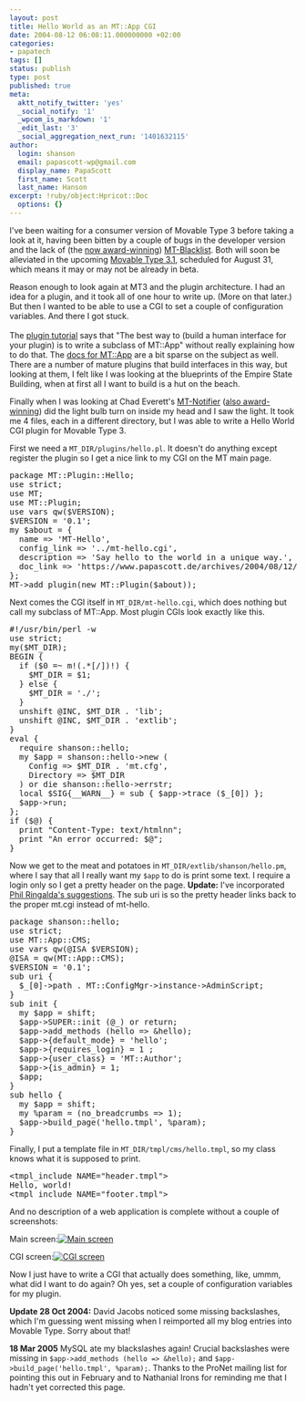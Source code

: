 ```yaml
---
layout: post
title: Hello World as an MT::App CGI
date: 2004-08-12 06:08:11.000000000 +02:00
categories:
- papatech
tags: []
status: publish
type: post
published: true
meta:
  aktt_notify_twitter: 'yes'
  _social_notify: '1'
  _wpcom_is_markdown: '1'
  _edit_last: '3'
  _social_aggregation_next_run: '1401632115'
author:
  login: shanson
  email: papascott-wp@gmail.com
  display_name: PapaScott
  first_name: Scott
  last_name: Hanson
excerpt: !ruby/object:Hpricot::Doc
  options: {}
---
```

<p>I've been waiting for a consumer version of Movable Type 3 before taking a look at it, having been bitten by a couple of bugs in the developer version and the lack of (the <a href="http://www.sixapart.com/log/2004/07/plug_in_to_mova.shtml">now award-winning</a>) <a href="http://www.jayallen.org/comment_spam/">MT-Blacklist</a>. Both will soon be alleviated in the upcoming <a href="http://www.movabletype.org/news/2004/07/movable_type_31_whats_new.shtml" title="Movable Type Publishing Platform: Movable Type 3.1: What's New">Movable Type 3.1</a>, scheduled for August 31, which means it may or may not be already in beta.</p>
<p>Reason enough to look again at MT3 and the plugin architecture. I had an idea for a plugin, and it took all of one hour to write up. (More on that later.) But then I wanted to be able to use a CGI to set a couple of configuration variables. And there I got stuck.<br />
<!--more--><br />
The <a href="http://www.movabletype.org/docs/plugin-tut.html#interface%20guidelines" title="Writing a plugin">plugin tutorial</a> says that "The best way to (build a human interface for your plugin) is to write a subclass of MT::App" without really explaining how to do that. The <a href="http://www.movabletype.org/docs/mtapi_mt_app.html" title="MT::App">docs for MT::App</a> are a bit sparse on the subject as well. There are a number of mature plugins that build interfaces in this way, but looking at them, I felt like I was looking at the blueprints of the Empire State Building, when at first all I want to build is a hut on the beach.</p>
<p>Finally when I was looking at Chad Everett's <a href="http://jayseae.cxliv.org/movable_type/notifier/" title="MT-Notifier" plugin for movable type>MT-Notifier</a> (<a href="http://www.sixapart.com/log/2004/07/plug_in_to_mova.shtml">also award-winning</a>) did the light bulb turn on inside my head and I saw the light. It took me 4 files, each in a different directory, but I was able to write a Hello World CGI plugin for Movable Type 3.</p>
<p>First we need a <code>MT_DIR/plugins/hello.pl</code>. It doesn't do anything except register the plugin so I get a nice link to my CGI on the MT main page.</p>
<pre>package MT::Plugin::Hello;
use strict;
use MT;
use MT::Plugin;
use vars qw($VERSION);
$VERSION = '0.1';
my $about = {
  name => 'MT-Hello',
  config_link => '../mt-hello.cgi',
  description => 'Say hello to the world in a unique way.',
  doc_link => 'https://www.papascott.de/archives/2004/08/12/hello-world-as-an-mtapp-cgi/'
}; 
MT->add_plugin(new MT::Plugin($about));</pre>
<p>Next comes the CGI itself in <code>MT_DIR/mt-hello.cgi</code>, which does nothing but call my subclass of MT::App. Most plugin CGIs look exactly like this.</p>
<pre>#!/usr/bin/perl -w
use strict;
my($MT_DIR);
BEGIN {
  if ($0 =~ m!(.*[/])!) {
    $MT_DIR = $1;
  } else {
    $MT_DIR = './';
  }
  unshift @INC, $MT_DIR . 'lib';
  unshift @INC, $MT_DIR . 'extlib';
}
eval {
  require shanson::hello;
  my $app = shanson::hello->new (
    Config => $MT_DIR . 'mt.cfg',
    Directory => $MT_DIR
  ) or die shanson::hello->errstr;
  local $SIG{__WARN__} = sub { $app->trace ($_[0]) };
  $app->run;
};
if ($@) {
  print "Content-Type: text/htmlnn";
  print "An error occurred: $@";
}</pre>
<p>Now we get to the meat and potatoes in <code>MT_DIR/extlib/shanson/hello.pm</code>, where I say that all I really want my <code>$app</code> to do is print some text. I require a login only so I get a pretty header on the page. <strong>Update:</strong> I've incorporated <a href="https://www.papascott.de/archives/2004/08/12/hello-world-as-an-mtapp-cgi/#comment-1501">Phil Ringalda's suggestions</a>. The sub uri is so the pretty header links back to the proper mt.cgi instead of mt-hello.</p>
<pre>package shanson::hello;
use strict;
use MT::App::CMS;
use vars qw(@ISA $VERSION);
@ISA = qw(MT::App::CMS);
$VERSION = '0.1';
sub uri {
  $_[0]->path . MT::ConfigMgr->instance->AdminScript;
}
sub init {
  my $app = shift;
  $app->SUPER::init (@_) or return;
  $app->add_methods (hello => &hello);
  $app->{default_mode} = 'hello';
  $app->{requires_login} = 1 ;
  $app->{user_class} = 'MT::Author';
  $app->{is_admin} = 1;
  $app;
}
sub hello {
  my $app = shift;
  my %param = (no_breadcrumbs => 1);
  $app->build_page('hello.tmpl', %param);
}</pre>
<p>Finally, I put a template file in <code>MT_DIR/tmpl/cms/hello.tmpl</code>, so my class knows what it is supposed to print.</p>
<pre>&lt;tmpl_include NAME="header.tmpl"&gt;
Hello, world!
&lt;tmpl_include NAME="footer.tmpl"&gt;</pre>
<p>And no description of a web application is complete without a couple of screenshots:</p>
<p>Main screen:<a href="https://www.papascott.de/wordpress/wp-content/uploads/2004/08/hello_main.gif"><img src="https://www.papascott.de/wordpress/wp-content/uploads/2004/08/hello_mainthumb.gif" alt="Main screen" border="0" /></a></p>
<p>CGI screen:<a href="https://www.papascott.de/wordpress/wp-content/uploads/2004/08/hello_cgi.gif"><img src="https://www.papascott.de/wordpress/wp-content/uploads/2004/08/hello_cgithumb.gif" alt="CGI screen" border="0" /></a></p>
<p>Now I just have to write a CGI that actually does something, like, ummm, what did I want to do again? Oh yes, set a couple of configuration variables for my plugin.</p>
<p><strong>Update 28 Oct 2004:</strong> David Jacobs noticed some missing backslashes, which I'm guessing went missing when I reimported all my blog entries into Movable Type. Sorry about that!</p>
<p><strong>18 Mar 2005</strong> MySQL ate my blackslashes again! Crucial backslashes were missing in <code>$app-&gt;add_methods (hello =&gt; &hello);</code> and <code>$app-&gt;build_page('hello.tmpl', %param);</code>. Thanks to the ProNet mailing list for pointing this out in February and to Nathanial Irons for reminding me that I hadn't yet corrected this page.</p>
